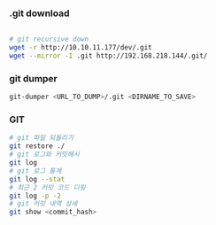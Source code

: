 ### .git download
```bash

# git recursive down 
wget -r http://10.10.11.177/dev/.git 
wget --mirror -I .git http://192.168.218.144/.git/

```
### git dumper
```sh
git-dumper <URL_TO_DUMP>/.git <DIRNAME_TO_SAVE>
```

### GIT
```bash
# git 파일 되돌리기
git restore ./
# git 로그와 커밋해시
git log
# git 로그 통계
git log --stat
# 최근 2 커밋 코드 디핑
git log -p -2
# git 커밋 내역 상세
git show <commit_hash>
```
